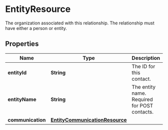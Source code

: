 

# EntityResource

The organization associated with this relationship. The relationship must have either a person or entity.

## Properties

| Name | Type | Description | Notes |
|------------ | ------------- | ------------- | -------------|
|**entityId** | **String** | The ID for this contact. |  [optional] |
|**entityName** | **String** | The entity name. Required for POST contacts. |  [optional] |
|**communication** | [**EntityCommunicationResource**](EntityCommunicationResource.md) |  |  [optional] |



